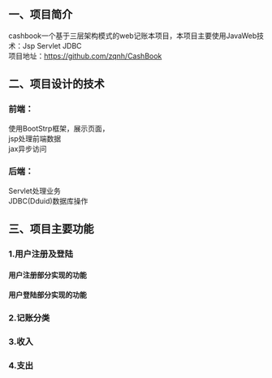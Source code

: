 ## 一、项目简介<br>
cashbook一个基于三层架构模式的web记账本项目，本项目主要使用JavaWeb技术：Jsp Servlet JDBC<br>
项目地址：https://github.com/zqnh/CashBook <br>
## 二、项目设计的技术<br>
### 前端：<br>
使用BootStrp框架，展示页面，<br>
jsp处理前端数据<br>
jax异步访问<br>
### 后端：<br>
Servlet处理业务<br>
JDBC(Dduid)数据库操作<br>
## 三、项目主要功能<br>
### 1.用户注册及登陆<br>
#### 用户注册部分实现的功能
#### 用户登陆部分实现的功能
### 2.记账分类<br>
### 3.收入<br>
### 4.支出<br>
